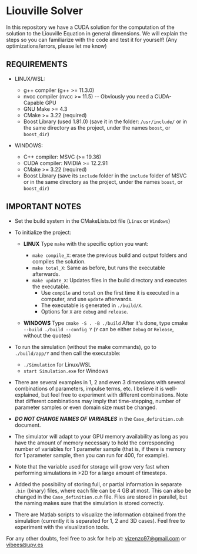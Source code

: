 # Liouville Solver

In this repository we have a CUDA solution for the computation of the solution to the Liouville Equation in general dimensions.
We will explain the steps so you can familiarize with the code and test it for yourself! (Any optimizations/errors, please let me know)

## REQUIREMENTS

- LINUX/WSL:

  - g++ compiler (g++ >= 11.3.0)
  - nvcc compiler (nvcc >= 11.5) -- Obviously you need a CUDA-Capable GPU
  - GNU Make >= 4.3
  - CMake >= 3.22 (required)
  - Boost Library (used 1.81.0) (save it in the folder: ```/usr/include/``` or in the same directory as the project, under the names ```boost```, or ```boost_dir```)

- WINDOWS:
  - C++ compiler: MSVC (>= 19.36)
  - CUDA compiler: NVIDIA >= 12.2.91
  - CMake >= 3.22 (required)
  - Boost Library (save its ```include``` folder in the ```include``` folder of MSVC or in the same directory as the project, under the names ```boost```, or ```boost_dir```)

## IMPORTANT NOTES

- Set the build system in the CMakeLists.txt file (```Linux``` or ```Windows```)
- To initialize the project:
  - **LINUX** Type ```make``` with the specific option you want:
    - ```make compile_X```: erase the previous build and output folders and compiles the solution.
    - ```make total_X```: Same as before, but runs the executable afterwards.
    - ```make update_X```: Updates files in the build directory and executes the executable.
      - Use ```compile``` and ```total``` on the first time it is executed in a computer, and use ```update``` afterwards.
      - The executable is generated in ```./build/X```.
      - Options for ```X``` are ```debug``` and ```release```.

  - **WINDOWS** Type ```cmake -S . -B ./build```
  After it's done, type cmake ```--build ./build --config Y``` (```Y``` can be either ```Debug``` or ```Release```, without the quotes)

- To run the simulation (without the make commands), go to ```./build/app/Y``` and then call the executable:
  - ```./Simulation``` for Linux/WSL
  - ```start Simulation.exe``` for Windows

- There are several examples in 1, 2 and even 3 dimensions with several combinations of parameters, impulse terms, etc. I believe it is
  well-explained, but feel free to experiment with different combinations. Note that different combinations may imply that time-stepping,
  number of parameter samples or even domain size must be changed.

- ***DO NOT CHANGE NAMES OF VARIABLES*** in the ```Case_definition.cuh``` document.

- The simulator will adapt to your GPU memory availability as long as you have the amount of memory necessary to hold the corresponding number
  of variables for 1 parameter sample (that is, if there is memory for 1 parameter sample, then you can run for 400, for example).

- Note that the variable used for storage will grow very fast when performing simulations in >2D for a large amount of timesteps.

- Added the possibility of storing full, or partial information in separate ```.bin``` (binary) files, where each file can be 4 GB at most. This can also be changed in the ```Case_definition.cuh``` file. Files are stored in parallel, but the naming makes sure that the simulation is stored correctly.

- There are Matlab scripts to visualize the information obtained from the simulation (currently it is separated for 1, 2 and 3D cases). Feel free to experiment with the visualization tools.

For any other doubts, feel free to ask for help at: <vizenzo97@gmail.com> or <vibees@upv.es>
